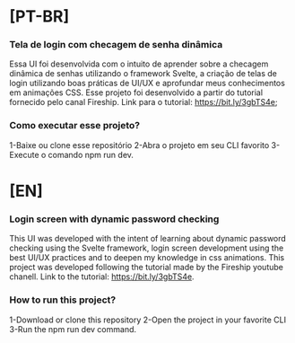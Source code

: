 # [PT-BR]
### Tela de login com checagem de senha dinâmica
Essa UI foi desenvolvida com o intuito de aprender sobre a checagem dinâmica de senhas utilizando o framework Svelte, a criação de telas de login utilizando boas práticas de UI/UX e aprofundar meus conhecimentos em animações CSS. Esse projeto foi desenvolvido a partir do tutorial fornecido pelo canal Fireship. Link para o tutorial: https://bit.ly/3gbTS4e;

### Como executar esse projeto?
1-Baixe ou clone esse repositório
2-Abra o projeto em seu CLI favorito
3-Execute o comando npm run dev.

# [EN]
### Login screen with dynamic password checking
This UI was developed with the intent of learning about dynamic password checking using the Svelte framework, login screen development using the best UI/UX practices and to deepen my knowledge in css animations. This project was developed following the tutorial made by the Fireship youtube chanell. Link to the tutorial: https://bit.ly/3gbTS4e.

### How to run this project?
1-Download or clone this repository
2-Open the project in your favorite CLI
3-Run the npm run dev command.



